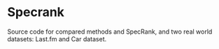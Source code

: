 # Specrank
Source code for compared methods and SpecRank, and two real world datasets: Last.fm and Car dataset.
